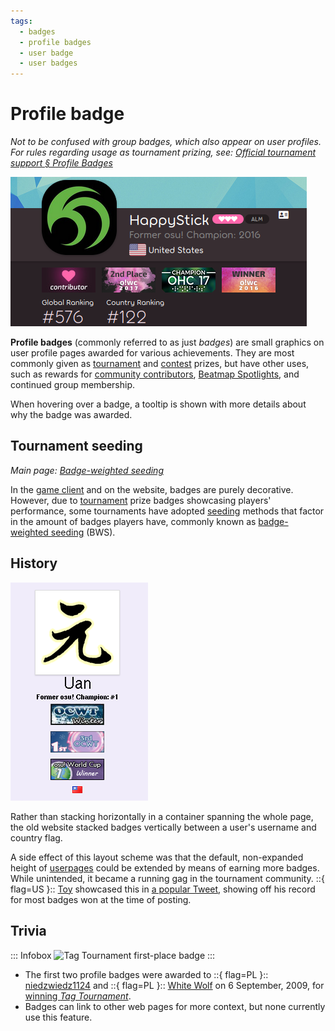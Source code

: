 ```yaml
---
tags:
  - badges
  - profile badges
  - user badge
  - user badges
---
```


# Profile badge

*Not to be confused with group badges, which also appear on user profiles.*\
*For rules regarding usage as tournament prizing, see: [Official tournament support § Profile Badges](/wiki/Tournaments/Official_support#profile-badges)*

![Screenshot of HappyStick's badges on the website](img/HappyStick.png "Profile badges display under the avatar and username on the website.")

**Profile badges** (commonly referred to as just *badges*) are small graphics on user profile pages awarded for various achievements. They are most commonly given as [tournament](/wiki/Tournaments) and [contest](/wiki/Contests) prizes, but have other uses, such as rewards for [community contributors](/wiki/People/Community_Contributors), [Beatmap Spotlights](/wiki/Beatmap_Spotlights#rewards), and continued group membership.

When hovering over a badge, a tooltip is shown with more details about why the badge was awarded.

## Tournament seeding

*Main page: [Badge-weighted seeding](/wiki/Tournaments/Badge-weighted_seeding)*

In the [game client](/wiki/Client) and on the website, badges are purely decorative. However, due to [tournament](/wiki/Tournaments) prize badges showcasing players' performance, some tournaments have adopted [seeding](https://en.wikipedia.org/wiki/Seed_(sports)) methods that factor in the amount of badges players have, commonly known as [badge-weighted seeding](/wiki/Tournaments/Badge-weighted_seeding) (BWS).

## History

![Screenshot of Uan's badges on the old website](img/Uan.png "On the old website, profile badges stacked under the username and title.")

Rather than stacking horizontally in a container spanning the whole page, the old website stacked badges vertically between a user's username and country flag.

A side effect of this layout scheme was that the default, non-expanded height of [userpages](/wiki/osu!supporter#editable-profile-section) could be extended by means of earning more badges. While unintended, it became a running gag in the tournament community.<!-- More example userpages beyond Toy would be nice, else "running gag" doesn't have a source. -clayton --> ::{ flag=US }:: [Toy](https://osu.ppy.sh/users/2757689) showcased this in [a popular Tweet](https://twitter.com/droombs/status/1036050610687074304), showing off his record for most badges won at the time of posting.<!-- I couldn't find a definitive source for this but I'm fairly certain that was part of the joke. Toy was the first to reach 10 badges about a year before this, and he was tied with DigitalHypno at 20 a few months later. Please add a source as a reference if you can find one! -clayton -->

## Trivia

::: Infobox
![](https://assets.ppy.sh/profile-badges/tagwinner.png "Tag Tournament first-place badge")
:::

- The first two profile badges were awarded to ::{ flag=PL }:: [niedzwiedz1124](https://osu.ppy.sh/users/9610) and ::{ flag=PL }:: [White Wolf](https://osu.ppy.sh/users/39828) on 6 September, 2009, for [winning *Tag Tournament*](https://osu.ppy.sh/community/forums/topics/17169).<!-- TODO: The changelog entry for badges being added is also on the same day, and should be mentioned. are these available online anywhere to link to? -clayton -->
- Badges can link to other web pages for more context, but none currently use this feature.
